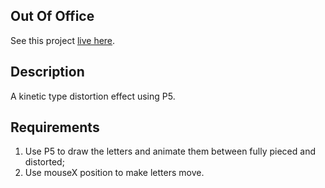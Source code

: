 ## Out Of Office

See this project [live here](https://mo-out-of-office.netlify.app/).


## Description

A kinetic type distortion effect using P5.


## Requirements

1. Use P5 to draw the letters and animate them between fully pieced and distorted;
2. Use mouseX position to make letters move.
